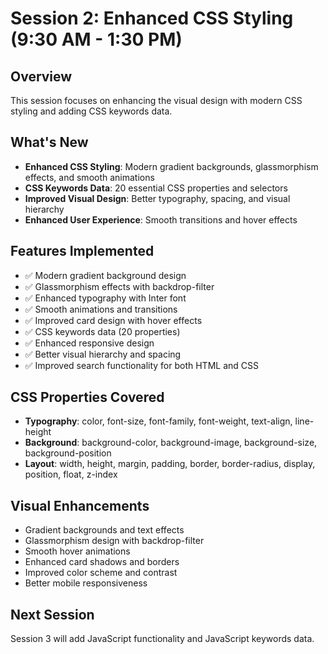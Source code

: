 # Session 2: Enhanced CSS Styling (9:30 AM - 1:30 PM)

## Overview
This session focuses on enhancing the visual design with modern CSS styling and adding CSS keywords data.

## What's New
- **Enhanced CSS Styling**: Modern gradient backgrounds, glassmorphism effects, and smooth animations
- **CSS Keywords Data**: 20 essential CSS properties and selectors
- **Improved Visual Design**: Better typography, spacing, and visual hierarchy
- **Enhanced User Experience**: Smooth transitions and hover effects

## Features Implemented
- ✅ Modern gradient background design
- ✅ Glassmorphism effects with backdrop-filter
- ✅ Enhanced typography with Inter font
- ✅ Smooth animations and transitions
- ✅ Improved card design with hover effects
- ✅ CSS keywords data (20 properties)
- ✅ Enhanced responsive design
- ✅ Better visual hierarchy and spacing
- ✅ Improved search functionality for both HTML and CSS

## CSS Properties Covered
- **Typography**: color, font-size, font-family, font-weight, text-align, line-height
- **Background**: background-color, background-image, background-size, background-position
- **Layout**: width, height, margin, padding, border, border-radius, display, position, float, z-index

## Visual Enhancements
- Gradient backgrounds and text effects
- Glassmorphism design with backdrop-filter
- Smooth hover animations
- Enhanced card shadows and borders
- Improved color scheme and contrast
- Better mobile responsiveness

## Next Session
Session 3 will add JavaScript functionality and JavaScript keywords data.
